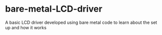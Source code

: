 # bare-metal-LCD-driver
A basic LCD driver developed using bare metal code to learn about the set up and how it works 
